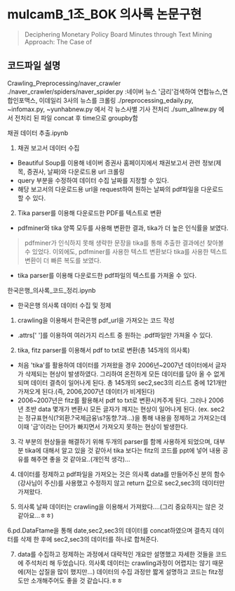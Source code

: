 # mulcamB_1조_BOK 의사록 논문구현
> Deciphering Monetary Policy Board Minutes through Text Mining Approach: The Case of 


## 코드파일 설명
Crawling_Preprocessing/naver_crawler
./naver_crawler/spiders/naver_spider.py
:네이버 뉴스 '금리'검색하여 연합뉴스,연합인포맥스, 이데일리 3사의 뉴스를 크롤링
./preprocessing_edaily.py, ~infomax.py, ~yunhabnew.py 에서 각 뉴스사별 기사 전처리
./sum_allnew.py 에서 전처리 된 파일 concat 후 time으로 groupby함



채권 데이터 추출.ipynb 
 1. 채권 보고서 데이터 수집
 - Beautiful Soup를 이용해 네이버 증권사 홈페이지에서 채권보고서 관련 정보(제목, 증권사, 날짜)와 다운로드용 url 크롤링
 - query 부분을 수정하여 데이터 수집 날짜를 지정할 수 있다.
 - 해당 보고서의 다운로드용 url을 request하여 원하는 날짜의 pdf파일을 다운로드할 수 있다.
 
 2. Tika parser를 이용해 다운로드한 PDF를 텍스트로 변환
 - pdfminer와 tika 양쪽 모두를 사용해 변환한 결과, tika가 더 높은 인식률을 보였다.
  > pdfminer가 인식하지 못해 생략한 문장을 tika를 통해 추출한 결과에선 찾아볼 수 있었다.
  > 이외에도, pdfminer를 사용한 텍스트 변환보다 tika를 사용한 텍스트 변환이 더 빠른 복도를 보였다.
 - tika parser를 이용해 다운로드한 pdf파일의 텍스트를 가져올 수 있다.
 

한국은행_의사록_코드_정리.ipynb
- 한국은행 의사록 데이터 수집 및 정제
1. crawling을 이용해서 한국은행 pdf_url을 가져오는 코드 작성
- .attrs[' ']를 이용하여 여러가지 리스트 중 원하는 .pdf파일만 가져올 수 있다.

2. tika, fitz parser를 이용해서 pdf to txt로 변환(총 145개의 의사록)
- 처음 'tika'를 활용하여 데이터를 가져왔을 경우 2006년~2007년 데이터에서 글자가 삭제되는 현상이 발생하였다. 그리하여 온전하게 모든 데이터를 담아 올 수 없게 되며 데이터 결측이 일어나게 된다.
총 145개의 sec2,sec3의 리스트 중에 121개만 가져오게 된다.(즉, 2006,2007년 데이터가 비게된다)
- 2006~2007년은 fitz를 활용해서 pdf to txt로 변환시켜주게 된다. 그러나 2006년 초반 data 몇개가 변환시
모든 글자가 깨지는 현상이 일어나게 된다. (ex. sec2는 정규표현식(?외환.?국제금융\s?동향.?과...)을 통해 내용을 정제하고 가져오는데 이때 '금'이라는 단어가 빠지면서 가져오지 못하는 현상이 발생한다. 

3. 각 부분의 현상들을 해결하기 위해 두개의 parser를 함께 사용하게 되었으며, 대부분 tika에 대해서 알고 있을 것 같아서 tika 보다는 fitz의 코드를 ppt에 넣어 내용 공유를 해주면 좋을 것 같아요..(개인적 생각)...

4. 데이터를 정제하고 pdf파일을 가져오는 것은 의사록 data를 만들어주신 분의 함수(강사님이 주신)를 사용했고 수정하지 않고 return 값으로 sec2,sec3의 데이터만 가져왔다.

5. 의사록 날짜 데이터는 crawling을 이용해서 가져왔다....(그리 중요하지는 않은 것 같아요...ㅎㅎ) 

6.pd.DataFtame을 통해 date,sec2,sec3의 데이터를 concat하였으며 결측지 데이터를 삭제 한 후에 sec2,sec3의 데이터를 하나로 합쳐준다.

7. data를 수집하고 정제하는 과정에서 대락적인 개요만 설명했고 자세한 것들을 코드에 주석처리 해 두었습니다. 의사록 데이터는 crawling과정이 어렵지는 않기 때문에(저는 삽질을 많이 했지만...) 데이터의 수집 과정만 짧게 설명하고 코드는 fitz정도만 소개해주어도 좋을 것 같습니다.ㅎㅎ
